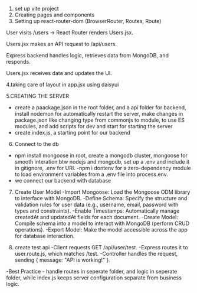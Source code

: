 1. set up vite project
2. Creating pages and components 
3. Setting up react-router-dom (BrowserRouter, Routes, Route)

User visits /users → React Router renders Users.jsx.

Users.jsx makes an API request to /api/users.

Express backend handles logic, retrieves data from MongoDB, and responds.

Users.jsx receives data and updates the UI.

4.taking care of layout in app.jsx using daisyui

5.CREATING THE SERVER
  - create a paackage.json in the root folder, and a api folder for backend, install nodemon for automatically restart the server, make changes in package.json like changing type from commonjs to module, to use ES modules, and add scripts for dev and start for starting the server
  - create index.js, a starting point for our backend

6. Connect to the db
 - npm install mongoose in root, create a mongodb cluster, mongoose for smooth interation btw nodejs and mongodb, set up a .env and include it in gitignore, .env for URI.
 -npm i dontenv for a zero-dependency module to load environment variables from a .env file into process.env. 
 - we connect our backend with database

7. Create User Model
 -Import Mongoose: Load the Mongoose ODM library to interface with MongoDB.
 -Define Schema: Specify the structure and validation rules for user data (e.g., username, email, password with types and constraints).
 -Enable Timestamps: Automatically manage createdAt and updatedAt fields for each document.
 -Create Model: Compile schema into a model to interact with MongoDB (perform CRUD operations).
 -Export Model: Make the model accessible across the app for database interaction. 

8. create test api
 -Client requests GET /api/user/test.
 -Express routes it to user.route.js, which matches /test.
 -Controller handles the request, sending { message: "API is working!" }.

 -Best Practice - handle routes in seperate folder, and logic in seperate folder, while index.js keeps server configuration separate from business logic.

